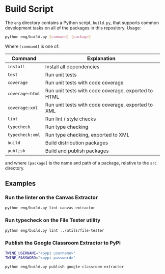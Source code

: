 # Build Script

The `eng` directory contains a Python script, `build.py`, that supports
common development tasks on all of the packages in this repository. Usage:

```bash
python eng/build.py [command] [package]
```

Where `[command]` is one of:

| Command | Explanation |
| -- | -- |
| `install` | Install all dependencies |
| `test` | Run unit tests |
| `coverage` | Run unit tests with code coverage |
| `coverage:html` | Run unit tests with code coverage, exported to HTML |
| `coverage:xml` | Run unit tests with code coverage, exported to XML |
| `lint` | Run lint / style checks |
| `typecheck` | Run type checking |
| `typecheck:xml` | Run type checking, exported to XML |
| `build` | Build distribution packages |
| `publish` | Build and publish packages |

and where `[package]` is the name and path of a package, relative to the `src`
directory.

## Examples

### Run the linter on the Canvas Extractor

```bash
python eng/build.py lint canvas-extractor
```

### Run typecheck on the File Tester utility

```bash
python eng/build.py lint ../utils/file-tester
```

### Publish the Google Classroom Extractor to PyPi

```bash
TWINE_USERNAME="<pypi username>"
TWINE_PASSWORD="<pypi password>"

python eng/build.py publish google-classroom-extractor
```
